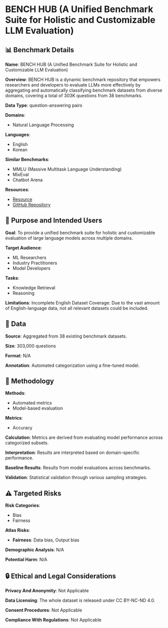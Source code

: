 # BENCH HUB (A Unified Benchmark Suite for Holistic and Customizable LLM Evaluation)

## 📊 Benchmark Details

**Name**: BENCH HUB (A Unified Benchmark Suite for Holistic and Customizable LLM Evaluation)

**Overview**: BENCH HUB is a dynamic benchmark repository that empowers researchers and developers to evaluate LLMs more effectively by aggregating and automatically classifying benchmark datasets from diverse domains, covering a total of 303K questions from 38 benchmarks.

**Data Type**: question-answering pairs

**Domains**:
- Natural Language Processing

**Languages**:
- English
- Korean

**Similar Benchmarks**:
- MMLU (Massive Multitask Language Understanding)
- MixEval
- Chatbot Arena

**Resources**:
- [Resource](https://huggingface.co/BenchHub)
- [GitHub Repository](https://github.com/rladmstn1714/BenchHub)

## 🎯 Purpose and Intended Users

**Goal**: To provide a unified benchmark suite for holistic and customizable evaluation of large language models across multiple domains.

**Target Audience**:
- ML Researchers
- Industry Practitioners
- Model Developers

**Tasks**:
- Knowledge Retrieval
- Reasoning

**Limitations**: Incomplete English Dataset Coverage: Due to the vast amount of English-language data, not all relevant datasets could be included.

## 💾 Data

**Source**: Aggregated from 38 existing benchmark datasets.

**Size**: 303,000 questions

**Format**: N/A

**Annotation**: Automated categorization using a fine-tuned model.

## 🔬 Methodology

**Methods**:
- Automated metrics
- Model-based evaluation

**Metrics**:
- Accuracy

**Calculation**: Metrics are derived from evaluating model performance across categorized subsets.

**Interpretation**: Results are interpreted based on domain-specific performance.

**Baseline Results**: Results from model evaluations across benchmarks.

**Validation**: Statistical validation through various sampling strategies.

## ⚠️ Targeted Risks

**Risk Categories**:
- Bias
- Fairness

**Atlas Risks**:
- **Fairness**: Data bias, Output bias

**Demographic Analysis**: N/A

**Potential Harm**: N/A

## 🔒 Ethical and Legal Considerations

**Privacy And Anonymity**: Not Applicable

**Data Licensing**: The whole dataset is released under CC BY-NC-ND 4.0.

**Consent Procedures**: Not Applicable

**Compliance With Regulations**: Not Applicable
